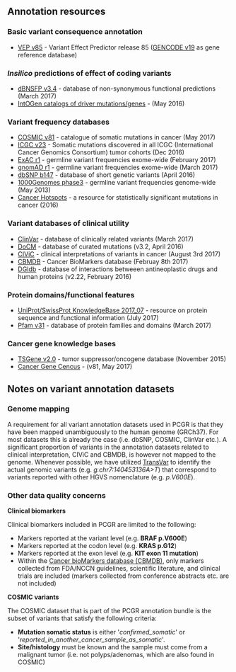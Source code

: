 ## Annotation resources

### Basic variant consequence annotation
  * [VEP v85](http://www.ensembl.org/info/docs/tools/vep/index.html) - Variant Effect Predictor release 85 ([GENCODE v19](https://www.gencodegenes.org/releases/19.html) as gene reference database)

###  *Insilico* predictions of effect of coding variants
  * [dBNSFP v3.4](https://sites.google.com/site/jpopgen/dbNSFP) - database of non-synonymous functional predictions (March 2017)
  * [IntOGen catalogs of driver mutations/genes](https://www.intogen.org/downloads) - (May 2016)

###  Variant frequency databases
  * [COSMIC v81](http://cancer.sanger.ac.uk/cosmic/) - catalogue of somatic mutations in cancer (May 2017)
  * [ICGC v23](https://dcc.icgc.org/) - Somatic mutations discovered in all ICGC (International Cancer Genomics Consortium) tumor cohorts (Dec 2016)
  * [ExAC r1](http://exac.broadinstitute.org/) - germline variant frequencies exome-wide (February 2017)
  * [gnomAD r1](http://exac.broadinstitute.org/) - germline variant frequencies exome-wide (March 2017)
  * [dbSNP b147](http://www.ncbi.nlm.nih.gov/SNP/) - database of short genetic variants (April 2016)
  * [1000Genomes phase3](ftp://ftp.1000genomes.ebi.ac.uk/vol1/ftp/release/20130502/) - germline variant frequencies genome-wide (May 2013)
  * [Cancer Hotspots](http://cancerhotspots.org) - a resource for statistically significant mutations in cancer (2016)

### Variant databases of clinical utility
  * [ClinVar](http://www.ncbi.nlm.nih.gov/clinvar/) - database of clinically related variants (March 2017)
  * [DoCM](http://docm.genome.wustl.edu) - database of curated mutations (v3.2, April 2016)
  * [CIViC](http://civic.genome.wustl.edu) - clinical interpretations of variants in cancer (August 3rd 2017)
  * [CBMDB](http://www.cancergenomeinterpreter.org/biomarkers) - Cancer BioMarkers database (Februay 8th 2017)
  * [DGIdb](http://dgidb.genome.wustl.edu) - database of interactions betweeen antineoplastic drugs and human proteins (v2.22, February 2016)

### Protein domains/functional features
  * [UniProt/SwissProt KnowledgeBase 2017_07](http://www.uniprot.org) - resource on protein sequence and functional information (July 2017)
  * [Pfam v31](http://pfam.xfam.org) - database of protein families and domains (March 2017)

### Cancer gene knowledge bases
  * [TSGene v2.0](http://bioinfo.mc.vanderbilt.edu/TSGene/) - tumor suppressor/oncogene database (November 2015)
  * [Cancer Gene Cencus](http://cancer.sanger.ac.uk/cosmic/) - (v81, May 2017)

## Notes on variant annotation datasets

### Genome mapping

A requirement for all variant annotation datasets used in PCGR is that they have been mapped unambiguously to the human genome (GRCh37). For most datasets this is already the case (i.e. dbSNP, COSMIC, ClinVar etc.). A significant proportion of variants in the annotation datasets related to clinical interpretation, CIViC and CBMDB, is however not mapped to the genome. Whenever possible, we have utilized [TransVar](http://bioinformatics.mdanderson.org/transvarweb/) to identify the actual genomic variants (e.g. _g.chr7:140453136A>T_) that correspond to variants reported with other HGVS nomenclature (e.g. _p.V600E_).

### Other data quality concerns

__Clinical biomarkers__

Clinical biomarkers included in PCGR are limited to the following:

* Markers reported at the variant level (e.g. __BRAF p.V600E__)
* Markers reported at the codon level (e.g. __KRAS p.G12__)
* Markers reported at the exon level (e.g. __KIT exon 11 mutation__)
* Within the [Cancer bioMarkers database (CBMDB)](https://www.cancergenomeinterpreter.org/biomarkers), only markers collected from FDA/NCCN guidelines, scientific literature, and clinical trials are included (markers collected from conference abstracts etc. are not included)

__COSMIC variants__

The COSMIC dataset that is part of the PCGR annotation bundle is the subset of variants that satisfy the following criteria:

* __Mutation somatic status__ is either '_confirmed_somatic_' or '_reported_in_another_cancer_sample_as_somatic_'.
* __Site/histology__ must be known and the sample must come from a malignant tumor (i.e. not polyps/adenomas, which are also found in COSMIC)
